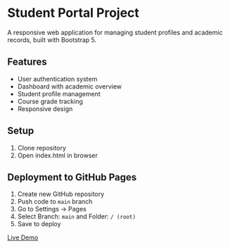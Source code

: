 # Student Portal Project

A responsive web application for managing student profiles and academic records, built with Bootstrap 5.

## Features

- User authentication system
- Dashboard with academic overview
- Student profile management
- Course grade tracking
- Responsive design

## Setup

1. Clone repository
2. Open index.html in browser

## Deployment to GitHub Pages

1. Create new GitHub repository
2. Push code to `main` branch
3. Go to Settings → Pages
4. Select Branch: `main` and Folder: `/ (root)`
5. Save to deploy

[Live Demo](https://github.com/Muhfarieshf/Student-portal-login/)
